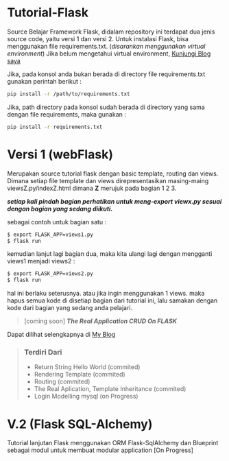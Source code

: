 # Tutorial-Flask
Source Belajar Framework Flask, didalam repository ini terdapat dua jenis source code,
yaitu versi 1 dan versi 2.
Untuk instalasi Flask, bisa menggunakan file requirements.txt. (_disarankan menggunakan virtual environment_)
Jika belum mengetahui virtual environment, [Kunjungi Blog saya](https://ypraw.github.io/2017/05/29/Mengenal-Virtual-Environment-pada-Python/)

Jika, pada konsol anda bukan berada di directory file requirements.txt gunakan perintah berikut :

```bash
pip install -r /path/to/requirements.txt
```

Jika, path directory pada konsol sudah berada di directory yang sama dengan file requirements, maka gunakan :

```bash
pip install -r requirements.txt
```

# Versi 1 (webFlask)
Merupakan source tutorial flask dengan basic template, routing dan views. Dimana setiap file template dan views direpresentasikan masing-maing viewsZ.py/indexZ.html dimana **Z** merujuk pada bagian 1 2 3.

<b><i>setiap kali pindah bagian perhatikan untuk meng-export viewx.py sesuai dengan bagian yang sedang diikuti.</i></b>

sebagai contoh untuk bagian satu :

```bash
$ export FLASK_APP=views1.py
$ flask run
```
kemudian lanjut lagi bagian dua, maka kita ulangi lagi dengan mengganti views1 menjadi views2 :

```bash
$ export FLASK_APP=views2.py
$ flask run
```
hal ini berlaku seterusnya. atau jika ingin menggunakan 1 views. maka hapus semua kode di disetiap bagian dari tutorial ini, lalu samakan dengan kode dari bagian yang sedang anda pelajari.

> [coming soon] **_The Real Application CRUD On FLASK_**

Dapat dilihat selengkapnya di [My Blog](https://ypraw.github.io/categories/Flask-Tutorial-Bagian-1/)
> ### Terdiri Dari
> * Return String Hello World (commited)
> * Rendering Template (commited)
> * Routing (commited)
> * The Real Aplication, Template Inheritance (commited)
> * Login Modelling mysql (on Progress)

# V.2 (Flask SQL-Alchemy)
Tutorial lanjutan Flask menggunakan ORM Flask-SqlAlchemy dan Blueprint sebagai modul untuk membuat modular application
[On Progress]
